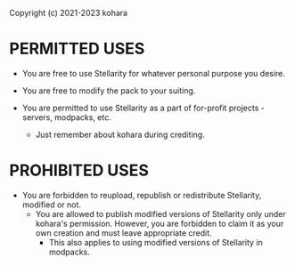Copyright (c) 2021-2023 kohara

PERMITTED USES
===================

- You are free to use Stellarity for whatever personal purpose you desire.

- You are free to modify the pack to your suiting.

- You are permitted to use Stellarity as a part of for-profit projects - servers, modpacks, etc.
    - Just remember about kohara during crediting.

PROHIBITED USES
===================

- You are forbidden to reupload, republish or redistribute Stellarity, modified or not.
    - You are allowed to publish modified versions of Stellarity only under kohara's permission. However, you are forbidden to claim it as your own creation and must leave appropriate credit.
        - This also applies to using modified versions of Stellarity in modpacks.
